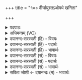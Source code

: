 +++
title = "१०० दीर्घायुस्तऽओषधे खनिता"

+++
<details><summary>पदपाठः</summary>

दी॒र्घायु॒रिति॑ दी॒र्घऽआ॑युः। ते॒। ओ॒ष॒धे॒। ख॒नि॒ता। यस्मै॑। च॒। त्वा॒। खना॑मि। अ॒हम्। अथो॒ऽइत्यथो॑। त्वम्। दी॒र्घायु॒रिति॑ दी॒र्घऽआ॑युः। भू॒त्वा। श॒तव॒ल्शेति॑ श॒तऽव॑ल्शा। वि। रो॒ह॒ता॒त्। १००।
</details>

<details><summary>अधिमन्त्रम् (VC)</summary>

- वैद्या देवताः
- वरुण ऋषिः
- विराड्बृहती
- मध्यमः
</details>

<details><summary>दयानन्द-सरस्वती (हि) - विषयः</summary>

मनुष्य कैसे हो के दूसरों को कैसे करें, यह विषय अगले मन्त्र में कहा है ॥
</details>

<details><summary>दयानन्द-सरस्वती (हि) - पदार्थः</summary>

पदार्थान्वयभाषाः -  हे (ओषधे) ओषधि के तुल्य ओषधियों के गुण-दोष जाननेहारे पुरुष ! जिससे (ते) तेरी जिस ओषधि का (खनिता) सेवन करने हारा (अहम्) मैं (यस्मै) जिस प्रयोजन के लिये (च) और जिस पुरुष के लिये (खनामि) खोदूँ, उससे तू (दीर्घायुः) अधिक अवस्थावाला हो, (अथो) और (दीर्घायुः) बड़ी अवस्थावाला (भूत्वा) होकर (त्वम्) तू जो (शतवल्शा) बहुत अङ्कुरों से युक्त ओषधि है, (त्वा) उसको सेवन करके सुखी हो और (वि, रोहतात्) प्रसिद्ध हो ॥१०० ॥
</details>

<details><summary>दयानन्द-सरस्वती (हि) - भावार्थः</summary>

भावार्थभाषाः -  हे मनुष्यो ! तुम लोग ओषधियों के सेवन से अधिक अवस्थावाले होओ और धर्म का आचरण करने हारे सब मनुष्यों को ओषधियों के सेवन से दीर्घ अवस्थावाले करो ॥१०० ॥
</details>

<details><summary>दयानन्द-सरस्वती (सं) - विषयः</summary>

मनुष्याः कथं भूत्वा स्वभिन्नान् कथं कुर्युरित्याह ॥
</details>

<details><summary>दयानन्द-सरस्वती (सं) - पदार्थः</summary>

पदार्थान्वयभाषाः -  हे ओषधे ओषध इव मनुष्य ! यस्य ते तव यामोषधीं खनिताऽहं यस्मै च खनामि, तया त्वं दीर्घायुर्भव, दीर्घार्युर्भूत्वाथो त्वं या शतवल्शौषधी वर्त्तते, त्वा तां सेवित्वाऽथ सुखी भव, तथा विरोहतात् ॥१०० ॥
</details>

<details><summary>दयानन्द-सरस्वती (सं) - भावार्थः</summary>

भावार्थभाषाः -  हे मनुष्याः ! यूयमोषधिसेवनेन दीर्घायुषो भवत। धर्माचारिणश्च भूत्वा सर्वानोषधिसेवनेनेदृशान् कुरुत ॥१०० ॥
</details>

<details><summary>सविता जोशी ← दयानन्दः (म) - भावार्थः</summary>

भावार्थभाषाः -  हे माणसांनो ! तुम्ही औषधांचे सेवन करून अधिक आयुष्य वाढवा व धर्माचे आचरण करून सर्व माणसांनाही औषधांचे सेवन करावयास लावून दीर्घायू करा.
</details>